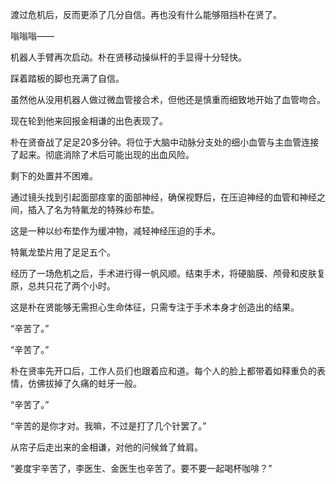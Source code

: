 渡过危机后，反而更添了几分自信。再也没有什么能够阻挡朴在贤了。

嗡嗡嗡——

机器人手臂再次启动。朴在贤移动操纵杆的手显得十分轻快。

踩着踏板的脚也充满了自信。

虽然他从没用机器人做过微血管接合术，但他还是慎重而细致地开始了血管吻合。

现在轮到他来回报金相谦的出色表现了。

朴在贤奋战了足足20多分钟。将位于大脑中动脉分支处的细小血管与主血管连接了起来。彻底消除了术后可能出现的出血风险。

剩下的处置并不困难。

通过镜头找到引起面部痉挛的面部神经，确保视野后，在压迫神经的血管和神经之间，插入了名为特氟龙的特殊纱布垫。

这是一种以纱布垫作为缓冲物，减轻神经压迫的手术。

特氟龙垫片用了足足五个。

经历了一场危机之后，手术进行得一帆风顺。结束手术，将硬脑膜、颅骨和皮肤复原，总共只花了两个小时。

这是朴在贤能够无需担心生命体征，只需专注于手术本身才创造出的结果。

“辛苦了。”

“辛苦了。”

朴在贤率先开口后，工作人员们也跟着应和道。每个人的脸上都带着如释重负的表情，仿佛拔掉了久痛的蛀牙一般。

“辛苦了。”

“辛苦的是你才对。我嘛，不过是打了几个针罢了。”

从帘子后走出来的金相谦，对他的问候耸了耸肩。

“姜度宇辛苦了，李医生、金医生也辛苦了。要不要一起喝杯咖啡？”